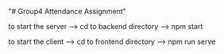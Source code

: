 "# Group4 Attendance Assignment" 

to start the server --> cd to backend directory
                    --> npm start

to start the client --> cd to frontend directory
                    --> npm run serve

